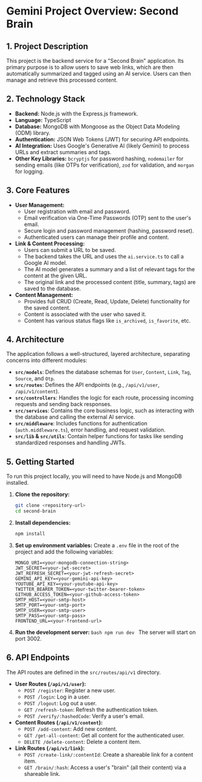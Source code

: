 # Gemini Project Overview: Second Brain

## 1. Project Description

This project is the backend service for a "Second Brain" application. Its primary purpose is to allow users to save web links, which are then automatically summarized and tagged using an AI service. Users can then manage and retrieve this processed content.

## 2. Technology Stack

- **Backend:** Node.js with the Express.js framework.
- **Language:** TypeScript
- **Database:** MongoDB with Mongoose as the Object Data Modeling (ODM) library.
- **Authentication:** JSON Web Tokens (JWT) for securing API endpoints.
- **AI Integration:** Uses Google's Generative AI (likely Gemini) to process URLs and extract summaries and tags.
- **Other Key Libraries:** `bcryptjs` for password hashing, `nodemailer` for sending emails (like OTPs for verification), `zod` for validation, and `morgan` for logging.

## 3. Core Features

- **User Management:**
  - User registration with email and password.
  - Email verification via One-Time Passwords (OTP) sent to the user's email.
  - Secure login and password management (hashing, password reset).
  - Authenticated users can manage their profile and content.
- **Link & Content Processing:**
  - Users can submit a URL to be saved.
  - The backend takes the URL and uses the `ai.service.ts` to call a Google AI model.
  - The AI model generates a summary and a list of relevant tags for the content at the given URL.
  - The original link and the processed content (title, summary, tags) are saved to the database.
- **Content Management:**
  - Provides full CRUD (Create, Read, Update, Delete) functionality for the saved content.
  - Content is associated with the user who saved it.
  - Content has various status flags like `is_archived`, `is_favorite`, etc.

## 4. Architecture

The application follows a well-structured, layered architecture, separating concerns into different modules:

- **`src/models`**: Defines the database schemas for `User`, `Content`, `Link`, `Tag`, `Source`, and `Otp`.
- **`src/routes`**: Defines the API endpoints (e.g., `/api/v1/user`, `/api/v1/content`).
- **`src/controllers`**: Handles the logic for each route, processing incoming requests and sending back responses.
- **`src/services`**: Contains the core business logic, such as interacting with the database and calling the external AI service.
- **`src/middleware`**: Includes functions for authentication (`auth.middleware.ts`), error handling, and request validation.
- **`src/lib` & `src/utils`**: Contain helper functions for tasks like sending standardized responses and handling JWTs.

## 5. Getting Started

To run this project locally, you will need to have Node.js and MongoDB installed.

1.  **Clone the repository:**
    ```bash
    git clone <repository-url>
    cd second-brain
    ```
2.  **Install dependencies:**
    ```bash
    npm install
    ```
3.  **Set up environment variables:**
    Create a `.env` file in the root of the project and add the following variables:
    ```
    MONGO_URI=<your-mongodb-connection-string>
    JWT_SECRET=<your-jwt-secret>
    JWT_REFRESH_SECRET=<your-jwt-refresh-secret>
    GEMINI_API_KEY=<your-gemini-api-key>
    YOUTUBE_API_KEY=<your-youtube-api-key>
    TWITTER_BEARER_TOKEN=<your-twitter-bearer-token>
    GITHUB_ACCESS_TOKEN=<your-github-access-token>
    SMTP_HOST=<your-smtp-host>
    SMTP_PORT=<your-smtp-port>
    SMTP_USER=<your-smtp-user>
    SMTP_PASS=<your-smtp-pass>
    FRONTEND_URL=<your-frontend-url>
    ```
4.  **Run the development server:**
    `bash
    npm run dev
    `
    The server will start on port 3002.

## 6. API Endpoints

The API routes are defined in the `src/routes/api/v1` directory.

- **User Routes (`/api/v1/user`):**
  - `POST /register`: Register a new user.
  - `POST /login`: Log in a user.
  - `POST /logout`: Log out a user.
  - `GET /refresh-token`: Refresh the authentication token.
  - `POST /verify/:hashedCode`: Verify a user's email.
- **Content Routes (`/api/v1/content`):**
  - `POST /add-content`: Add new content.
  - `GET /get-all-content`: Get all content for the authenticated user.
  - `DELETE /delete-content`: Delete a content item.
- **Link Routes (`/api/v1/link`):**
  - `POST /create-link/:contentId`: Create a shareable link for a content item.
  - `GET /brain/:hash`: Access a user's "brain" (all their content) via a shareable link.
